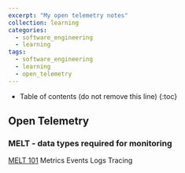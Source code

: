 ```yaml
---
excerpt: "My open telemetry notes"
collection: learning
categories:
  - software_engineering
  - learning
tags:
  - software_engineering
  - learning
  - open_telemetry
---
```


* Table of contents (do not remove this line)
{:toc}

## Open Telemetry

### MELT - data types required for monitoring
[MELT 101](https://newrelic.com/platform/telemetry-data-101)
Metrics
Events
Logs
Tracing

